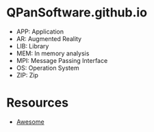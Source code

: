 # QPanSoftware.github.io

- APP: Application
- AR: Augmented Reality
- LIB: Library
- MEM: In memory analysis
- MPI: Message Passing Interface
- OS: Operation System
- ZIP: Zip

# Resources

- [Awesome](https://github.com/sindresorhus/awesome)
